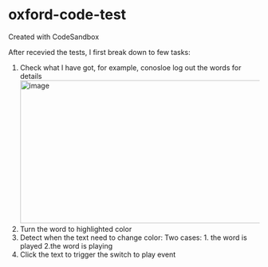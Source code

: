 # oxford-code-test
Created with CodeSandbox

After recevied the tests, I first break down to few tasks:
1. Check what I have got, for example, conosloe log out the words for details
   <img width="899" height="287" alt="image" src="https://github.com/user-attachments/assets/5dd34108-7b73-414f-b1b0-8146c9ca3298" />
2.  Turn the word to highlighted color
3.  Detect when the text need to change color: Two cases: 1. the word is played  2.the word is playing
4.  Click the text to trigger the switch to play event
